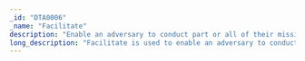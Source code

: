 ```yaml
---
_id: "DTA0006"
_name: "Facilitate"
description: "Enable an adversary to conduct part or all of their mission."
long_description: "Facilitate is used to enable an adversary to conduct part or all of their mission.  This could include using unpatched versions of operating systems and software, removing end-point detection software,  and using weak password.  It may also include opening firewall ports, adding proxy capabilities, or introducing elements that an adversary can easily leverage to bypass an obstacle in their operations."
---
```

